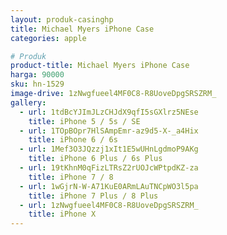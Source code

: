 ```yaml
---
layout: produk-casinghp
title: Michael Myers iPhone Case
categories: apple

# Produk
product-title: Michael Myers iPhone Case
harga: 90000
sku: hn-1529
image-drive: 1zNwgfueel4MF0C8-R8UoveDpgSRSZRM_
gallery:
  - url: 1tdBcYJImJLzCHJdX9qfI5sGXlrz5NEse
    title: iPhone 5 / 5s / SE
  - url: 1TOpBOpr7HlSAmpEmr-az9d5-X-_a4Hix
    title: iPhone 6 / 6s
  - url: 1Mef3O3JQzzj1xIt1E5wUHnLgdmoP9AKg
    title: iPhone 6 Plus / 6s Plus
  - url: 19tKhnM0qFizLTRsZ2rUOJcWPtpdKZ-za
    title: iPhone 7 / 8
  - url: 1wGjrN-W-A71KuE0ARmLAuTNCpWO3l5pa
    title: iPhone 7 Plus / 8 Plus
  - url: 1zNwgfueel4MF0C8-R8UoveDpgSRSZRM_
    title: iPhone X
---
```

